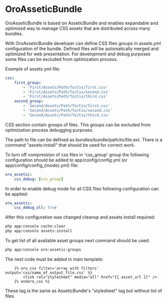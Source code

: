 OroAsseticBundle
================

OroAsseticBundle is based on AsseticBundle and enables expandable and optimized way to manage CSS assets that are
distributed across many bundles.

With OroAsseticBundle developer can define CSS files groups in assets.yml configuration of the bundle. Defined files
will be automatically merged and optimized for web presentation. For development and debug purposes some files can
be excluded from optimization process.

Example of assets.yml file:
```yaml
css:
    first_group:
        - 'First/Assets/Path/To/Css/first.css'
        - 'First/Assets/Path/To/Css/second.css'
        - 'First/Assets/Path/To/Css/third.css'
    second_group:
        - 'Second/Assets/Path/To/Css/first.css'
        - 'Second/Assets/Path/To/Css/second.css'
        - 'Second/Assets/Path/To/Css/third.css'

```

CSS section contain groups of files. This groups can be excluded from optimization process debugging purposes.

The path to file can be defined as bundles/bundle/path/to/file.ext. There is a command "assets:install" that should be
used for correct work.

To turn off compression of css files in 'css_group' group the following configuration should be added
to app/config/config.yml (or app/config/config_{mode}.yml) file:

```yaml
oro_assetic:
    css_debug: [css_group]
```

In order to enable debug mode for all CSS files following configuration can be applied:

```yaml
oro_assetic:
    css_debug_all: true
```

After this configuration was changed cleanup and assets install required:

```php
php app/console cache:clear
php app/console assets:install
```

To get list of all available asset groups next command should be used:

```php
php app/console oro:assetic:groups
```

The next code must be added in main template:

```
    {% oro_css filter='array with filters' output='css/name_of_output_file.css' %}
        <link rel="stylesheet" media="all" href="{{ asset_url }}" />
    {% endoro_css %}
```
These tag is the same as AsseticBundle's "stylesheet" tag but without list of files.
